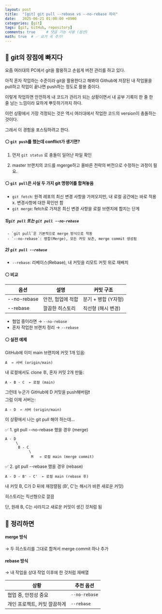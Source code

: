 ```yaml
---
layout: post
title:  "[git] git pull --rebase vs --no-rebase 차이"
date:   2025-06-21 01:00:00 +0900
categories: [git]
tags: [git, GitHub, repository]
comments: true     # 댓글 기능 사용 (옵션)
math: true  # ✅ 요거 꼭 추가!
---
```



## 🔵 git의 장점에 빠지다
요즘 여러대의 PC에서 git을 활용하고 손쉽게 버전 관리를 하고 있다.

아직 혼자 작업하는 수준이라 git을 활용한다고 해봐야 Github에 저장된 내 작업물을 pull하고 작업이 끝나면 push하는 정도로 활용 중이다.

이렇게 작업하면 안전하게 내 코드가 관리가 되는 상황이면서 
내 공부 기록이 한 줄 한 줄 남는 느낌이라 묘하게 뿌듯하기까지 하다.

이런 상황에서 가장 걱정되는 것은 역시 여러대에서 작업한 코드의 version이 충돌하는 것이다.

그래서 이 경험을 포스팅하려고 한다.


#### ⚪ `git push`를 했는데 conflict가 생기면?

1) 먼저 `git status` 로 충돌이 일어난 파일 확인

2) master 브랜치의 코드를 mgerge하고 올바른 전략의 버전으로 수정하는 과정이 필요.

#### ⚪ `git pull`은 사실 두 가지 git 명령어를 합쳐놓음

- `git fetch`: 원격 레포의 최신 변경 사항을 가져오지만, 내 로컬 공간에는 바로 적용 x. 변경사항에 대한 확인만 함
- `git merge`: fetch로 가져온 최신 변경 사항을 로컬 브랜치에 합치는 단계

##### 1)`git pull` 또는 `git pull --no-rebase`
     - `git pull`은 기본적으로 merge 방식으로 작동
     - `--no-rebase`: 병합(Merge), 모든 커밋 보존, merge commit 생성됨

##### 2) `git pull --rebase`
- `--rebase`: 리베이스(Rebase), 내 커밋을 리모트 커밋 위로 재배치

#### ⚪ 비교

| 옵션 | 설명 | 커밋 구조 |
|------|------|------------|
| --no-rebase | 안전, 협업에 적합 | 분기 + 병합 (Y자형) |
| --rebase | 깔끔한 히스토리 | 직선형 (해시 변경) |

- 협업 중이라면 → `--no-rebase`
- 혼자 작업한 브랜치 정리 → `--rebase`

#### ⚪ 실전 예제
GitHub에 이미 main 브랜치에 커밋 1개 있음:

```
A  ← 서버 (origin/main)
```
내 로컬에서도 clone 후, 혼자 커밋 2개 만듦:

```
A - B - C  ← 로컬 (main)
```

그런데 누군가 GitHub에 D 커밋을 push해버림❗  
그럼 이제 서버는:

```
A - D  ← 서버 (origin/main)
```
이 상황에서 나는 git pull 해야 하는데…

✅ 1. git pull --no-rebase 했을 경우 (merge)

```
A - D
     \
      B - C
           \
            M   ← 로컬 main (merge commit)
```

✅ 2. git pull --rebase 했을 경우 (rebase)
```
A - D - B' - C'  ← 로컬 main (rebase 후)
```

내 커밋 B, C가 D 뒤에 재정렬됨 (B', C'는 해시가 바뀐 새로운 커밋)

히스토리는 직선형으로 깔끔

단, 원래 B, C는 사라지고 새로운 커밋이 생긴 것처럼 됨


## 🔵 정리하면

#### merge 방식
→ 두 히스토리를 그대로 합쳐서 merge commit 하나 추가

#### rebase 방식
→ 내 작업을 상대 작업 이후에 한 것처럼 재배열

| 상황               | 추천 옵션         |
| ---------------- | ------------- |
| 협업 중, 안정성 중요     | `--no-rebase` |
| 개인 프로젝트, 커밋 깔끔하게 | `--rebase`    |
